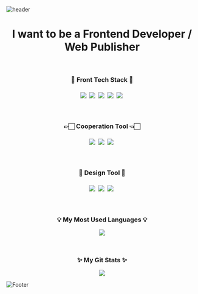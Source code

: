 ![header](https://capsule-render.vercel.app/api?type=waving&color=timeGradient&height=200&section=header&text=Hello!&#160;I'm&#160;Suhyun🙂&fontSize=50&animation=twinkling)

<h1 align="center"> I want to be a Frontend Developer / Web Publisher </h1>
<!-- <p align="center">I believe that my unbreakable belief and smooth communication<br/> will eventually make me a front-end developer.<p> -->

<br>

<h3 align="center">🔭 Front Tech Stack 🔭<h3>
<p align="center">
  <img src="https://img.shields.io/badge/JavaScript-F7DF1E?style=flat&logo=JavaScript&logoColor=black"/></a>&nbsp
  <img src="https://img.shields.io/badge/CSS3-1572B6?style=flat&logo=css3&logoColor=white"/></a>&nbsp
  <img src="https://img.shields.io/badge/HTML5-E34F26?style=flat&logo=html5&logoColor=white"/></a>&nbsp
  <img src="https://img.shields.io/badge/React-61DAFB?style=flat&logo=React&logoColor=black"/></a>&nbsp
  <img src="https://img.shields.io/badge/jQuery-F29F05?style=flat&logo=jQuery&logoColor=white"/></a>&nbsp
</p>

<br>

<h3 align="center">👉🏻 Cooperation Tool 👈🏻<h3>
<p align="center">
  <a herf='[https://www.notion.so/suhyunyoo/SUHYUN-YOO-45404d77cdbe4dba9767ac38c29a76c8](https://www.notion.so/suhyunyoo/d9d9791f6cf047f1ba9f3c7a319407e8)'>
    <img src="https://img.shields.io/badge/Notion-fff?style=flat&logo=notion&logoColor=black"/></a>&nbsp
  </a>
  <img src="https://img.shields.io/badge/Confluence-215BA6?style=flat&logo=confluence&logoColor=white"/></a>&nbsp
  <a href='https://github.com/suhyun-yoo'>
    <img src="https://img.shields.io/badge/GitHub-000?style=flat&logo=github&logoColor=white"/></a>&nbsp
  </a>
</p>

<br>

<h3 align="center">🎨 Design Tool 🎨<h3>
<p align="center">
  <img src="https://img.shields.io/badge/Photoshop-336899?style=flat&logo=adobe&logoColor=white"/></a>&nbsp
  <img src="https://img.shields.io/badge/Illustrator-F27405?style=flat&logo=adobe&logoColor=white"/></a>&nbsp
  <img src="https://img.shields.io/badge/Figma-5F084C?style=flat&logo=figma&logoColor=white"/></a>&nbsp
</p>

<br>

<h3 align="center">💡 My Most Used Languages 💡</h3>
<p align="center">
  <a href="https://github.com/suhyun-yoo">
    <img align="center" src="https://github-readme-stats.vercel.app/api/top-langs/?username=chaaaniii&layout=compact&show_icons=true&show_owner=ture&hide_title=true" />
  </a>
</p>

<br>

<h3 align="center">✨ My Git Stats ✨</h3>
<p align="center">
  <a href="https://github.com/suhyun-yoo">
    <img align="center" src="https://github-readme-stats.vercel.app/api?username=chaaaniii&hide=contribs,prs&hide_title=true" />
  </a>
</p>

<!-- <h3 align="center">✨ My Git View Count ✨</h3>
<p align="center">
<a href="https://hits.seeyoufarm.com"><img src="https://hits.seeyoufarm.com/api/count/incr/badge.svg?url=https%3A%2F%2Fgithub.com%2Fchaaaniii&count_bg=%23747474&title_bg=%23393939&icon=git.svg&icon_color=%23FFFFFF&title=Git&edge_flat=false"/></a>
</p> -->

![Footer](https://capsule-render.vercel.app/api?type=waving&color=timeGradient&height=100&section=footer)
